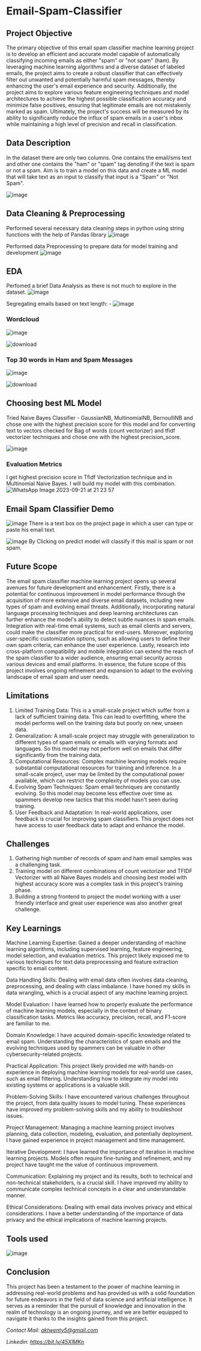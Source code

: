 # Email-Spam-Classifier

## Project Objective

The primary objective of this email spam classifier machine learning project is to develop an efficient and accurate model capable of automatically classifying incoming emails as either "spam" or "not spam" (ham). By leveraging machine learning algorithms and a diverse dataset of labeled emails, the project aims to create a robust classifier that can effectively filter out unwanted and potentially harmful spam messages, thereby enhancing the user's email experience and security. Additionally, the project aims to explore various feature engineering techniques and model architectures to achieve the highest possible classification accuracy and minimize false positives, ensuring that legitimate emails are not mistakenly marked as spam. Ultimately, the project's success will be measured by its ability to significantly reduce the influx of spam emails in a user's inbox while maintaining a high level of precision and recall in classification.

## Data Description

In the dataset there are only two columns. One contains the email/sms text and other one contains the "ham" or "spam" tag denoting if the text is spam or not a spam.
Aim is to train a model on this data and create a ML model that will take text as an input to classify that input is a "Spam" or "Not Spam".

![image](https://github.com/anmolkumarfromspn/Email-Spam-Classifier-using-Machine-Learning/assets/128449996/3ea55fed-e350-4680-bf8b-d249be078eeb)

## Data Cleaning & Preprocessing

Performed several necessary data cleaning steps in python using string functions with the help of Pandas library
![image](https://github.com/anmolkumarfromspn/Email-Spam-Classifier-using-Machine-Learning/assets/128449996/730966a6-6eba-4aff-83b1-c9ff7fa659b3)

Performed data Preprocessing to prepare data for model training and development
![image](https://github.com/anmolkumarfromspn/Email-Spam-Classifier-using-Machine-Learning/assets/128449996/9764c8e0-2a2a-4791-b834-c7f9ca9cd3a3)

## EDA

Perfomed a brief Data Analysis as there is not much to explore in the dataset.
![image](https://github.com/anmolkumarfromspn/Email-Spam-Classifier-using-Machine-Learning/assets/128449996/730f2f1c-de31-472a-8955-2ef00eed3da7)

Segregating emails based on text length: -
![image](https://github.com/anmolkumarfromspn/Email-Spam-Classifier-using-Machine-Learning/assets/128449996/393269f1-e618-4cd2-b3c7-ca10dcea32c6)

### Wordcloud

![image](https://github.com/anmolkumarfromspn/Email-Spam-Classifier-using-Machine-Learning/assets/128449996/a8c36bc6-8618-4f94-b51b-62888c227fa4)

![download](https://github.com/anmolkumarfromspn/Email-Spam-Classifier-using-Machine-Learning/assets/128449996/a8c9ef61-e40a-4296-bf21-3fb3966513d1)

### Top 30 words in Ham and Spam Messages

![image](https://github.com/anmolkumarfromspn/Email-Spam-Classifier-using-Machine-Learning/assets/128449996/c8166216-7c7b-487e-8dc1-97defe841b94)

![download](https://github.com/anmolkumarfromspn/Email-Spam-Classifier-using-Machine-Learning/assets/128449996/4abc21fe-a620-4ecd-927e-112e6a20931b)

## Choosing best ML Model

Tried Naive Bayes Classifier - GaussianNB, MultinomialNB, BernoulliNB and chose one with the highest precision score for this model 
and for converting text to vectors checked for Bag of words (count vectorizer) and tfidf vectorizer techniques and chose one with the highest precision_score.

![image](https://github.com/anmolkumarfromspn/Email-Spam-Classifier-using-Machine-Learning/assets/128449996/f6e59bb3-c793-49ad-94e4-f7554f2ae99f)

### Evaluation Metrics

I get highest precision score in Tfidf Vectorization technique and in Multinomial Naive Bayes. I will build my model with this combination.
![WhatsApp Image 2023-09-21 at 21 23 57](https://github.com/anmolkumarfromspn/Email-Spam-Classifier-using-Machine-Learning/assets/128449996/e1db6ab9-fccb-4ee0-890c-bd897121296f)

## Email Spam Classifier Demo

![image](https://github.com/anmolkumarfromspn/Email-Spam-Classifier-using-Machine-Learning/assets/128449996/15775101-55e8-4897-900f-d5d6ea933548)
There is a text box on the project page in which a user can type or paste his email text.

![image](https://github.com/anmolkumarfromspn/Email-Spam-Classifier-using-Machine-Learning/assets/128449996/11226571-f20f-4577-823d-57b400821f67)
By Clicking on predict model will classify if this mail is spam or not spam.

## Future Scope

The email spam classifier machine learning project opens up several avenues for future development and enhancement. Firstly, there is a potential for continuous improvement in model performance through the acquisition of more extensive and diverse email datasets, including new types of spam and evolving email threats. Additionally, incorporating natural language processing techniques and deep learning architectures can further enhance the model's ability to detect subtle nuances in spam emails. Integration with real-time email systems, such as email clients and servers, could make the classifier more practical for end-users. Moreover, exploring user-specific customization options, such as allowing users to define their own spam criteria, can enhance the user experience. Lastly, research into cross-platform compatibility and mobile integration can extend the reach of the spam classifier to a wider audience, ensuring email security across various devices and email platforms. In essence, the future scope of this project involves ongoing refinement and expansion to adapt to the evolving landscape of email spam and user needs.

## Limitations

1. Limited Training Data: This is a small-scale project which suffer from a lack of sufficient training data. This can lead to overfitting, where the model performs well on the training data but poorly on new, unseen data.
2. Generalization: A small-scale project may struggle with generalization to different types of spam emails or emails with varying formats and languages. So this model may not perform well on emails that differ significantly from the training data.
3. Computational Resources: Complex machine learning models require substantial computational resources for training and inference. In a small-scale project, user may be limited by the computational power available, which can restrict the complexity of models you can use.
4. Evolving Spam Techniques: Spam email techniques are constantly evolving. So this model may become less effective over time as spammers develop new tactics that this model hasn't seen during training.
5. User Feedback and Adaptation: In real-world applications, user feedback is crucial for improving spam classifiers. This project does not have access to user feedback data to adapt and enhance the model.

## Challenges

1. Gathering high number of records of spam and ham email samples was a challenging task.
2. Training model on different combinations of count vectorizer and TFIDF Vectorizer with all Naive Bayes models and choosing best model with highest accuracy score was a complex task in this project's training phase.
3. Building a strong frontend to project the model working with a user friendly interface and great user experience was also another great challenge.

## Key Learnings

Machine Learning Expertise: Gained a deeper understanding of machine learning algorithms, including supervised learning, feature engineering, model selection, and evaluation metrics. This project likely exposed me to various techniques for text data preprocessing and feature extraction specific to email content.

Data Handling Skills: Dealing with email data often involves data cleaning, preprocessing, and dealing with class imbalance. I have honed my skills in data wrangling, which is a crucial aspect of any machine learning project.

Model Evaluation: I have learned how to properly evaluate the performance of machine learning models, especially in the context of binary classification tasks. Metrics like accuracy, precision, recall, and F1-score are familiar to me.

Domain Knowledge: I have acquired domain-specific knowledge related to email spam. Understanding the characteristics of spam emails and the evolving techniques used by spammers can be valuable in other cybersecurity-related projects.

Practical Application: This project likely provided me with hands-on experience in deploying machine learning models for real-world use cases, such as email filtering. Understanding how to integrate my model into existing systems or applications is a valuable skill.

Problem-Solving Skills: I have encountered various challenges throughout the project, from data quality issues to model tuning. These experiences have improved my problem-solving skills and my ability to troubleshoot issues.

Project Management: Managing a machine learning project involves planning, data collection, modeling, evaluation, and potentially deployment. I have gained experience in project management and time management.

Iterative Development: I have learned the importance of iteration in machine learning projects. Models often require fine-tuning and refinement, and my project have taught me the value of continuous improvement.

Communication: Explaining my project and its results, both to technical and non-technical stakeholders, is a crucial skill. I have improved my ability to communicate complex technical concepts in a clear and understandable manner.

Ethical Considerations: Dealing with email data involves privacy and ethical considerations. I have a better understanding of the importance of data privacy and the ethical implications of machine learning projects.

## Tools used

![image](https://github.com/anmolkumarfromspn/Instahyre-Job-Analytics-Job-Finder/assets/128449996/541d02e0-3d09-4070-825d-f799e6367866)

## Conclusion

This project has been a testament to the power of machine learning in addressing real-world problems and has provided us with a solid foundation for future endeavors in the field of data science and artificial intelligence. It serves as a reminder that the pursuit of knowledge and innovation in the realm of technology is an ongoing journey, and we are better equipped to navigate it thanks to the insights gained from this project.

*Contact Mail: aktwenty5@gmail.com*

*Linkedin: https://bit.ly/45XlMKn*






